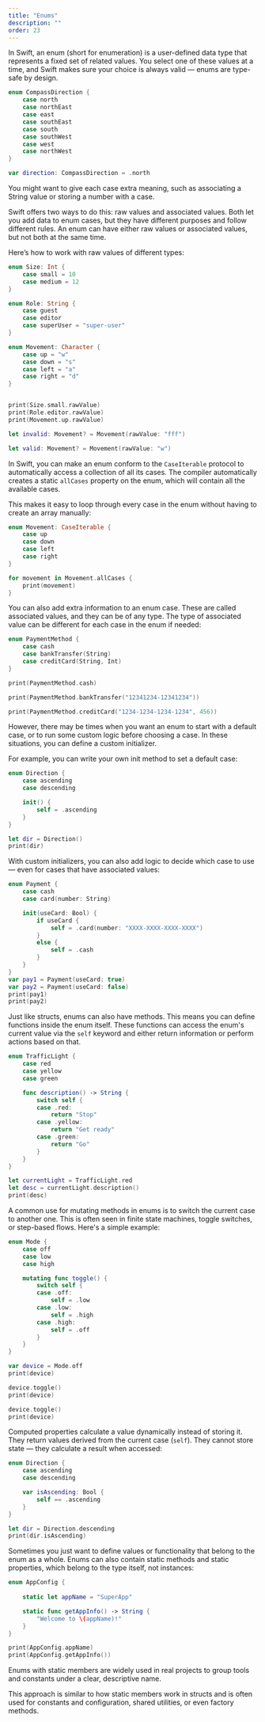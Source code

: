 ```yaml
---
title: "Enums"
description: ""
order: 23
---
```


In Swift, an enum (short for enumeration) is a user-defined data type that represents a fixed set of related values. You select one of these values at a time, and Swift makes sure your choice is always valid — enums are type-safe by design.

```swift
enum CompassDirection {
    case north
    case northEast
    case east
    case southEast
    case south
    case southWest
    case west
    case northWest
}

var direction: CompassDirection = .north
```

You might want to give each case extra meaning, such as associating a String value or storing a number with a case.

Swift offers two ways to do this: raw values and associated values. Both let you add data to enum cases, but they have different purposes and follow different rules. An enum can have either raw values or associated values, but not both at the same time.

Here’s how to work with raw values of different types:

```swift
enum Size: Int {
    case small = 10
    case medium = 12
}

enum Role: String {
    case guest
    case editor
    case superUser = "super-user"
}

enum Movement: Character {
    case up = "w"
    case down = "s"
    case left = "a"
    case right = "d"
}


print(Size.small.rawValue)
print(Role.editor.rawValue) 
print(Movement.up.rawValue)

let invalid: Movement? = Movement(rawValue: "fff")  

let valid: Movement? = Movement(rawValue: "w")      
```

In Swift, you can make an enum conform to the `CaseIterable` protocol to automatically access a collection of all its cases. The compiler automatically creates a static `allCases` property on the enum, which will contain all the available cases.

This makes it easy to loop through every case in the enum without having to create an array manually:

```swift
enum Movement: CaseIterable {
    case up
    case down
    case left
    case right
}

for movement in Movement.allCases {
    print(movement)
}
```

You can also add extra information to an enum case. These are called associated values, and they can be of any type. The type of associated value can be different for each case in the enum if needed:

```swift
enum PaymentMethod {
    case cash
    case bankTransfer(String) 
    case creditCard(String, Int)
}

print(PaymentMethod.cash)

print(PaymentMethod.bankTransfer("12341234-12341234"))

print(PaymentMethod.creditCard("1234-1234-1234-1234", 456))
```

However, there may be times when you want an enum to start with a default case, or to run some custom logic before choosing a case. In these situations, you can define a custom initializer.

For example, you can write your own init method to set a default case:

```swift
enum Direction {
    case ascending
    case descending

    init() {
        self = .ascending
    }
}

let dir = Direction()
print(dir)
```

With custom initializers, you can also add logic to decide which case to use — even for cases that have associated values:

```swift
enum Payment {
    case cash
    case card(number: String)

    init(useCard: Bool) {
        if useCard {
            self = .card(number: "XXXX-XXXX-XXXX-XXXX")
        } 
        else {
            self = .cash
        }
    }
}
var pay1 = Payment(useCard: true)
var pay2 = Payment(useCard: false)
print(pay1)
print(pay2)
```

Just like structs, enums can also have methods. This means you can define functions inside the enum itself. These functions can access the enum's current value via the `self` keyword and either return information or perform actions based on that.

```swift
enum TrafficLight {
    case red
    case yellow
    case green

    func description() -> String {
        switch self {
        case .red:
            return "Stop"
        case .yellow:
            return "Get ready"
        case .green:
            return "Go"
        }
    }
}

let currentLight = TrafficLight.red
let desc = currentLight.description()
print(desc)
```

A common use for mutating methods in enums is to switch the current case to another one. This is often seen in finite state machines, toggle switches, or step-based flows. Here's a simple example:

```swift
enum Mode {
    case off
    case low
    case high

    mutating func toggle() {
        switch self {
        case .off:
            self = .low
        case .low:
            self = .high
        case .high:
            self = .off
        }
    }
}

var device = Mode.off
print(device)

device.toggle()
print(device)

device.toggle()
print(device)
```

Computed properties calculate a value dynamically instead of storing it. They return values derived from the current case (`self`). They cannot store state — they calculate a result when accessed:

```swift
enum Direction {
    case ascending
    case descending

    var isAscending: Bool {
        self == .ascending
    }
}

let dir = Direction.descending
print(dir.isAscending)
```

Sometimes you just want to define values or functionality that belong to the enum as a whole. Enums can also contain static methods and static properties, which belong to the type itself, not instances:

```swift
enum AppConfig {
    
    static let appName = "SuperApp"

    static func getAppInfo() -> String {
        "Welcome to \(appName)!"
    }
}

print(AppConfig.appName)      
print(AppConfig.getAppInfo()) 
```

Enums with static members are widely used in real projects to group tools and constants under a clear, descriptive name.

This approach is similar to how static members work in structs and is often used for constants and configuration, shared utilities, or even factory methods.

